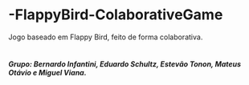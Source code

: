 # -FlappyBird-ColaborativeGame
Jogo baseado em Flappy Bird, feito de forma colaborativa.
<br />
<br /> 
##### Grupo: Bernardo Infantini, Eduardo Schultz, Estevão Tonon, Mateus Otávio e Miguel Viana.
